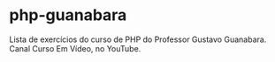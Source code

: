 # php-guanabara

Lista de exercícios do curso de PHP do Professor Gustavo Guanabara.
Canal Curso Em Vídeo, no YouTube.
